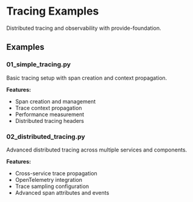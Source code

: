 # Tracing Examples

Distributed tracing and observability with provide-foundation.

## Examples

### 01_simple_tracing.py
Basic tracing setup with span creation and context propagation.

**Features:**
- Span creation and management
- Trace context propagation
- Performance measurement
- Distributed tracing headers

### 02_distributed_tracing.py
Advanced distributed tracing across multiple services and components.

**Features:**
- Cross-service trace propagation
- OpenTelemetry integration
- Trace sampling configuration
- Advanced span attributes and events
